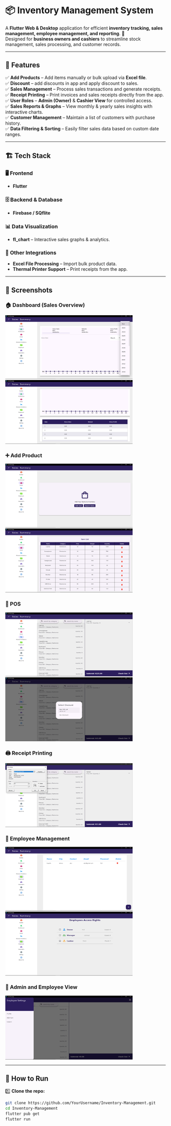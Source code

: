 # 📦 Inventory Management System  

A **Flutter Web & Desktop** application for efficient **inventory tracking, sales management, employee management, and reporting**. 🚀  
Designed for **business owners and cashiers** to streamline stock management, sales processing, and customer records.  

---

## 📌 Features  

✅ **Add Products** – Add items manually or bulk upload via **Excel file**.  
✅ **Discount** – add discounts in app and apply discount to sales.  
✅ **Sales Management** – Process sales transactions and generate receipts.  
✅ **Receipt Printing** – Print invoices and sales receipts directly from the app.  
✅ **User Roles** – **Admin (Owner)** & **Cashier View** for controlled access.  
✅ **Sales Reports & Graphs** – View monthly & yearly sales insights with interactive charts.  
✅ **Customer Management** – Maintain a list of customers with purchase history.  
✅ **Data Filtering & Sorting** – Easily filter sales data based on custom date ranges.  

---

## 🏗️ Tech Stack  

### 🖥️ **Frontend**  
- **Flutter**   

### 🗄️ **Backend & Database**  
- **Firebase / SQflite** 

### 📊 **Data Visualization**  
- **fl_chart** – Interactive sales graphs & analytics.  

### 📃 **Other Integrations**  
- **Excel File Processing** – Import bulk product data.  
- **Thermal Printer Support** – Print receipts from the app.  

---

## 📸 Screenshots  

### 🏠 Dashboard (Sales Overview)  
<img src="screenshots/dashboard1.png" alt="Dashboard" width="400" height="200">
<img src="screenshots/dashboard2.png" alt="Dashboard" width="400" height="200">

### ➕ Add Product  
<img src="screenshots/add_items.png" alt="Add Product" width="400" height="200">
<img src="screenshots/item_list.png" alt="Add Product" width="400" height="200">

### 🛒 POS  
<img src="screenshots/pos.png" alt="Sales" width="400" height="200">
<img src="screenshots/discount.png" alt="Sales" width="400" height="200">

### 🖨️ Receipt Printing  
<img src="screenshots/printer_option.png" alt="Sales" width="400" height="200">

### 👤 Employee Management  
<img src="screenshots/employee_list.png" alt="Sales" width="400" height="200">
<img src="screenshots/employee_access.png" alt="Sales" width="400" height="200">

### 👥 Admin and Employee View
<img src="screenshots/employee_view.png" alt="Sales" width="400" height="200">

---

## 🚀 How to Run  

1️⃣ **Clone the repo:**  
```bash
git clone https://github.com/YourUsername/Inventory-Management.git
cd Inventory-Management
flutter pub get
flutter run
